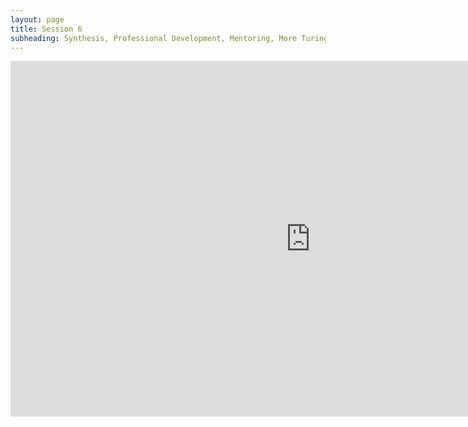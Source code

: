 ```yaml
---
layout: page
title: Session 6
subheading: Synthesis, Professional Development, Mentoring, More Turing Resources
---
```


<iframe src="https://docs.google.com/presentation/d/e/2PACX-1vSRjYSEt3EHS-KVRMu42hOmY0552qluaTcY_A7dLqXNMUTL1skw95us9y_hNURO2HhhOvGKUGC5xR6u/embed?start=false&loop=false&delayms=3000" frameborder="0" width="960" height="569" allowfullscreen="true" mozallowfullscreen="true" webkitallowfullscreen="true"></iframe>

